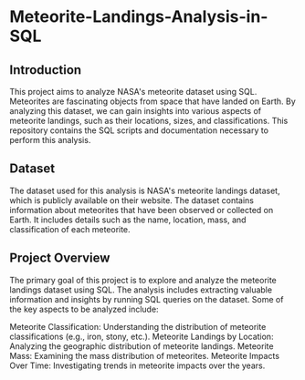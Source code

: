 # Meteorite-Landings-Analysis-in-SQL

## Introduction
This project aims to analyze NASA's meteorite dataset using SQL. Meteorites are fascinating objects from space that have landed on Earth. By analyzing this dataset, we can gain insights into various aspects of meteorite landings, such as their locations, sizes, and classifications. This repository contains the SQL scripts and documentation necessary to perform this analysis.

## Dataset
The dataset used for this analysis is NASA's meteorite landings dataset, which is publicly available on their website. The dataset contains information about meteorites that have been observed or collected on Earth. It includes details such as the name, location, mass, and classification of each meteorite.

## Project Overview
The primary goal of this project is to explore and analyze the meteorite landings dataset using SQL. The analysis includes extracting valuable information and insights by running SQL queries on the dataset. Some of the key aspects to be analyzed include:

  Meteorite Classification: Understanding the distribution of meteorite classifications (e.g., iron, stony, etc.).
  Meteorite Landings by Location: Analyzing the geographic distribution of meteorite landings.
  Meteorite Mass: Examining the mass distribution of meteorites.
  Meteorite Impacts Over Time: Investigating trends in meteorite impacts over the years.
